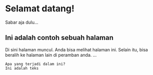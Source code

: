 # Selamat datang!

Sabar aja dulu...

## Ini adalah contoh sebuah halaman

Di sini halaman muncul. Anda bisa melihat halaman ini.
Selain itu, bisa beralih ke halaman lain di peramban anda.
...

```plain title="Nahida"
Apa yang terjadi dalam ini?
Ini adalah teks
```